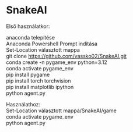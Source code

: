 # SnakeAI
Első használatkor:<br />

anaconda telepítése<br />
Anaconda Powershell Prompt indítása<br />
Set-Location választott mappa<br />
git clone https://github.com/vassko02/SnakeAI.git<br />
conda create -n  pygame_env python=3.12<br />
conda activate pygame_env<br />
pip install pygame<br />
pip install torch torchvision<br />
pip install matplotlib ipython<br />
python agent.py<br />

Használathoz:<br />
Set-Location választott mappa/SnakeAI/game<br />
conda activate pygame_env<br />
python agent.py<br />
